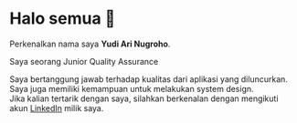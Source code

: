 # Halo semua 👋

Perkenalkan nama saya **Yudi Ari Nugroho**.<br>

Saya seorang Junior Quality Assurance<br>

Saya bertanggung jawab terhadap kualitas dari aplikasi yang diluncurkan.<br>
Saya juga memiliki kemampuan untuk melakukan system design.<br>
Jika kalian tertarik dengan saya, silahkan berkenalan dengan mengikuti akun [LinkedIn](
https://www.linkedin.com/in/yudi-ari-nugroho-439727178) milik saya.<br>

